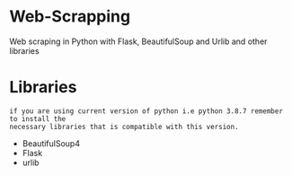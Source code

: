 # Web-Scrapping
Web scraping in Python with Flask, BeautifulSoup and Urlib and other libraries

# Libraries
```
if you are using current version of python i.e python 3.8.7 remember to install the
necessary libraries that is compatible with this version.
```
+ BeautifulSoup4
+ Flask
+ urlib 
